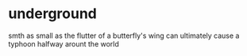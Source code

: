 # underground
smth as small as the flutter of a butterfly's wing can ultimately cause a typhoon halfway arount the world
